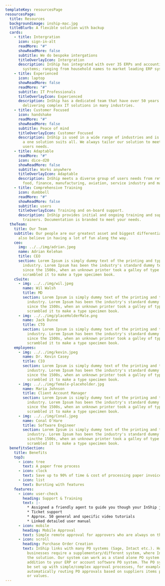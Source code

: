 ```yaml
---
templateKey: resourcesPage
resourcesPage:
  title: Resources
  backgroundimage: inship-mac.jpg
  titleBlurb: A flexible solution with backup
  cards:
    - title: Intergration
      icon: sign-in-alt
      readMore: "#"
      showReadMore: false
      subtitle: We do bespoke intergations
      titleOverlayIcon: Intergration
      description: InShip has integrated with over 35 ERPs and accounting software
        systems; ranging from household names to market leading ERP systems.
    - title: Experienced
      icon: laptop
      showReadMore: false
      readMore: "#"
      subtitle: IT Professionals
      titleOverlayIcon: Experienced
      description: InShip has a dedicated team that have over 50 years experience
        delivering complex IT solutions in many industries.
    - title: Customer Focused
      icon: handshake
      readMore: "#"
      showReadMore: false
      subtitle: Peace of mind
      titleOverlayIcon: Customer Focused
      description: InShip is used in a wide range of industries and is NOT designed as
        a one solution suits all. We always tailor our solution to meet your
        users needs.
    - title: Adaptable
      readMore: "#"
      icon: dice-d20
      showReadMore: false
      subtitle: Works anywhere
      titleOverlayIcon: Adaptable
      description: InShip meets a diverse group of users needs from retail, wholesale,
        food, finance, manufacturing, aviation, service industry and many more.
    - title: Comprehensive Training
      icon: dumbbell
      readMore: "#"
      showReadMore: false
      subtitle: users
      titleOverlayIcon: Training and on-board support.
      description: InShip provides initial and ongoing training and support for your
        trainers. Documentation is branded to meet your needs.
  theTeam:
    title: Our Team
    subtitle: Our people are our greatest asset and biggest differentiator. They
      also believe in having a lot of fun along the way.
    ceo:
      img: ../../img/adrian.jpeg
      name: Adrian Kelehan
      title: CEO
      section: Lorem Ipsum is simply dummy text of the printing and typesetting
        industry. Lorem Ipsum has been the industry's standard dummy text ever
        since the 1500s, when an unknown printer took a galley of type and
        scrambled it to make a type specimen book.
    cSuite:
      - img: ../../img/wil.jpeg
        name: Wil Walsh
        title: MD
        section: Lorem Ipsum is simply dummy text of the printing and typesetting
          industry. Lorem Ipsum has been the industry's standard dummy text ever
          since the 1500s, when an unknown printer took a galley of type and
          scrambled it to make a type specimen book.
      - img: ../../img/placeHolderMale.png
        name: Jack Dunne
        title: CTO
        section: Lorem Ipsum is simply dummy text of the printing and typesetting
          industry. Lorem Ipsum has been the industry's standard dummy text ever
          since the 1500s, when an unknown printer took a galley of type and
          scrambled it to make a type specimen book.
    employees:
      - img: ../../img/kevin.jpeg
        name: Dr. Kevin Casey
        title: CIO
        section: Lorem Ipsum is simply dummy text of the printing and typesetting
          industry. Lorem Ipsum has been the industry's standard dummy text ever
          since the 1500s, when an unknown printer took a galley of type and
          scrambled it to make a type specimen book.
      - img: ../../img/female-placeholder.jpg
        name: Maria Johnson
        title: Client Account Manager
        section: Lorem Ipsum is simply dummy text of the printing and typesetting
          industry. Lorem Ipsum has been the industry's standard dummy text ever
          since the 1500s, when an unknown printer took a galley of type and
          scrambled it to make a type specimen book.
      - img: ../../img/Conal.jpeg
        name: Conal O'Hare
        title: Software Engineer
        section: Lorem Ipsum is simply dummy text of the printing and typesetting
          industry. Lorem Ipsum has been the industry's standard dummy text ever
          sincthe 1500s, when an unknown printer took a galley of type and
          scrambled it to make a type specimen book.
  benefitsSection:
    title: Benefits
    top3:
      - icon: tree
        text: A paper free process
      - icon: clock
        text: Save up to 90% of time & cost of processing paper invoices
      - icon: list
        text: Bursting with features
    features:
      - icon: user-check
        heading: Support & Training
        text: |-
          * Assigned a friendly agent to guide you though your InShip journey
          * Ticket support  
          * Approx. 50 general and specific video tutorials 
          * Linked detailed user manual
      - icon: mobile
        heading: Mobile Approval
        text: Simple remote approval for approvers who are always on the go
      - icon: scroll
        heading: Purchase Order Creation
        text: InShip links with many PO systems (Sage, Intact etc.). However some
          businesses require a supplementary/different system, where InShip is
          the solution. Our system can work as a stand alone PO system or in
          addition to your ERP or account software PO system. The PO system can
          be set up with simple/complex approval processes, for example;
          automatically routing PO approvals based on suppliers items purchases
          or values.
---
```

